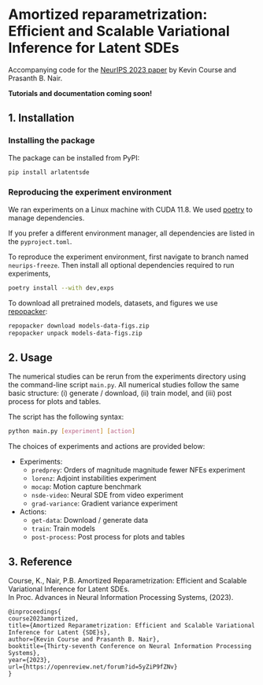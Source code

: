 # Amortized reparametrization: Efficient and Scalable Variational Inference for Latent SDEs

Accompanying code for the [NeurIPS 2023
paper](https://openreview.net/forum?id=5yZiP9fZNv)
by Kevin Course and Prasanth B. Nair.

**Tutorials and documentation coming soon!**

## 1. Installation

### Installing the package

The package can be installed from PyPI:

```bash
pip install arlatentsde
```

### Reproducing the experiment environment

We ran experiments on a Linux machine with CUDA 11.8.
We used [poetry](https://github.com/python-poetry/poetry) to manage dependencies.

If you prefer a different environment manager, all dependencies are listed
in the `pyproject.toml`.

To reproduce the experiment environment, first navigate to branch named
`neurips-freeze`.
Then install all optional dependencies required to run experiments,

```bash
poetry install --with dev,exps
```

To download all pretrained models, datasets, and figures we use [repopacker](https://github.com/coursekevin/repopacker):

```bash
repopacker download models-data-figs.zip
repopacker unpack models-data-figs.zip
```

## 2. Usage

The numerical studies can be rerun from the experiments
directory using the command-line script `main.py`. All numerical
studies follow the same basic structure:
(i) generate / download,
(ii) train model, and
(iii) post process for plots and tables.

The script has the following syntax:

```bash
python main.py [experiment] [action]
```

The choices of experiments and actions are provided below:

- Experiments:
  - `predprey`: Orders of magnitude magnitude fewer NFEs experiment
  - `lorenz`: Adjoint instabilities experiment
  - `mocap`: Motion capture benchmark
  - `nsde-video`: Neural SDE from video experiment
  - `grad-variance`: Gradient variance experiment
- Actions:
  - `get-data`: Download / generate data
  - `train`: Train models
  - `post-process`: Post process for plots and tables

## 3. Reference

Course, K., Nair, P.B. Amortized Reparametrization: Efficient and Scalable Variational Inference for Latent SDEs.  
In Proc. Advances in Neural Information Processing Systems, (2023).

```
@inproceedings{
course2023amortized,
title={Amortized Reparametrization: Efficient and Scalable Variational Inference for Latent {SDE}s},
author={Kevin Course and Prasanth B. Nair},
booktitle={Thirty-seventh Conference on Neural Information Processing Systems},
year={2023},
url={https://openreview.net/forum?id=5yZiP9fZNv}
}
```
